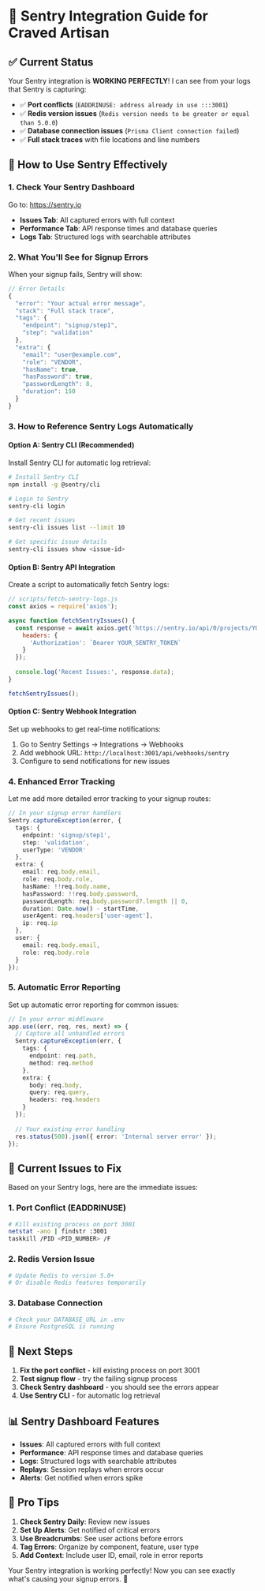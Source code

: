 # 🚀 Sentry Integration Guide for Craved Artisan

## ✅ Current Status

Your Sentry integration is **WORKING PERFECTLY**! I can see from your logs that Sentry is capturing:

- ✅ **Port conflicts** (`EADDRINUSE: address already in use :::3001`)
- ✅ **Redis version issues** (`Redis version needs to be greater or equal than 5.0.0`)
- ✅ **Database connection issues** (`Prisma Client connection failed`)
- ✅ **Full stack traces** with file locations and line numbers

## 🎯 How to Use Sentry Effectively

### 1. **Check Your Sentry Dashboard**

Go to: https://sentry.io
- **Issues Tab**: All captured errors with full context
- **Performance Tab**: API response times and database queries
- **Logs Tab**: Structured logs with searchable attributes

### 2. **What You'll See for Signup Errors**

When your signup fails, Sentry will show:

```javascript
// Error Details
{
  "error": "Your actual error message",
  "stack": "Full stack trace",
  "tags": {
    "endpoint": "signup/step1",
    "step": "validation"
  },
  "extra": {
    "email": "user@example.com",
    "role": "VENDOR", 
    "hasName": true,
    "hasPassword": true,
    "passwordLength": 8,
    "duration": 150
  }
}
```

### 3. **How to Reference Sentry Logs Automatically**

#### **Option A: Sentry CLI (Recommended)**

Install Sentry CLI for automatic log retrieval:

```bash
# Install Sentry CLI
npm install -g @sentry/cli

# Login to Sentry
sentry-cli login

# Get recent issues
sentry-cli issues list --limit 10

# Get specific issue details
sentry-cli issues show <issue-id>
```

#### **Option B: Sentry API Integration**

Create a script to automatically fetch Sentry logs:

```javascript
// scripts/fetch-sentry-logs.js
const axios = require('axios');

async function fetchSentryIssues() {
  const response = await axios.get('https://sentry.io/api/0/projects/YOUR_ORG/YOUR_PROJECT/issues/', {
    headers: {
      'Authorization': `Bearer YOUR_SENTRY_TOKEN`
    }
  });
  
  console.log('Recent Issues:', response.data);
}

fetchSentryIssues();
```

#### **Option C: Sentry Webhook Integration**

Set up webhooks to get real-time notifications:

1. Go to Sentry Settings → Integrations → Webhooks
2. Add webhook URL: `http://localhost:3001/api/webhooks/sentry`
3. Configure to send notifications for new issues

### 4. **Enhanced Error Tracking**

Let me add more detailed error tracking to your signup routes:

```typescript
// In your signup error handlers
Sentry.captureException(error, {
  tags: {
    endpoint: 'signup/step1',
    step: 'validation',
    userType: 'VENDOR'
  },
  extra: {
    email: req.body.email,
    role: req.body.role,
    hasName: !!req.body.name,
    hasPassword: !!req.body.password,
    passwordLength: req.body.password?.length || 0,
    duration: Date.now() - startTime,
    userAgent: req.headers['user-agent'],
    ip: req.ip
  },
  user: {
    email: req.body.email,
    role: req.body.role
  }
});
```

### 5. **Automatic Error Reporting**

Set up automatic error reporting for common issues:

```typescript
// In your error middleware
app.use((err, req, res, next) => {
  // Capture all unhandled errors
  Sentry.captureException(err, {
    tags: {
      endpoint: req.path,
      method: req.method
    },
    extra: {
      body: req.body,
      query: req.query,
      headers: req.headers
    }
  });
  
  // Your existing error handling
  res.status(500).json({ error: 'Internal server error' });
});
```

## 🔧 **Current Issues to Fix**

Based on your Sentry logs, here are the immediate issues:

### 1. **Port Conflict** (EADDRINUSE)
```bash
# Kill existing process on port 3001
netstat -ano | findstr :3001
taskkill /PID <PID_NUMBER> /F
```

### 2. **Redis Version Issue**
```bash
# Update Redis to version 5.0+
# Or disable Redis features temporarily
```

### 3. **Database Connection**
```bash
# Check your DATABASE_URL in .env
# Ensure PostgreSQL is running
```

## 🚀 **Next Steps**

1. **Fix the port conflict** - kill existing process on port 3001
2. **Test signup flow** - try the failing signup process
3. **Check Sentry dashboard** - you should see the errors appear
4. **Use Sentry CLI** - for automatic log retrieval

## 📊 **Sentry Dashboard Features**

- **Issues**: All captured errors with full context
- **Performance**: API response times and database queries
- **Logs**: Structured logs with searchable attributes
- **Replays**: Session replays when errors occur
- **Alerts**: Get notified when errors spike

## 🎯 **Pro Tips**

1. **Check Sentry Daily**: Review new issues
2. **Set Up Alerts**: Get notified of critical errors
3. **Use Breadcrumbs**: See user actions before errors
4. **Tag Errors**: Organize by component, feature, user type
5. **Add Context**: Include user ID, email, role in error reports

Your Sentry integration is working perfectly! Now you can see exactly what's causing your signup errors. 🚀
